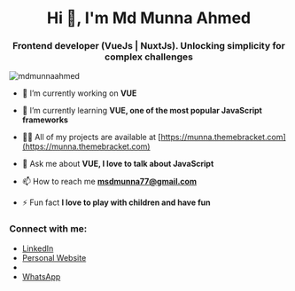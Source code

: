 <h1 align="center">Hi 👋, I'm Md Munna Ahmed</h1>
<h3 align="center">Frontend developer (VueJs | NuxtJs). Unlocking simplicity for complex challenges</h3>

<p align="left"> <img src="https://komarev.com/ghpvc/?username=mdmunnaahmed&label=Profile%20views&color=0e75b6&style=flat" alt="mdmunnaahmed" /> </p>

- 🔭 I’m currently working on **VUE**

- 🌱 I’m currently learning **VUE, one of the most popular JavaScript frameworks**

- 👨‍💻 All of my projects are available at [https://munna.themebracket.com](https://munna.themebracket.com)

- 💬 Ask me about **VUE, I love to talk about JavaScript**

- 📫 How to reach me **msdmunna77@gmail.com**

- ⚡ Fun fact **I love to play with children and have fun**

<h3 align="left">Connect with me:</h3>

- <a href="https://linkedin.com/in/mdmunnaahmed" target="blank">LinkedIn</a>
- <a href="https://munna.themebracket.com" target="blank">Personal Website</a>
- <a href="https://join.skype.com/invite/VbwQq5BnWjqn" target="blank"></a>
- <a href="https://wa.me/01400091582" target="blank">WhatsApp</a>

